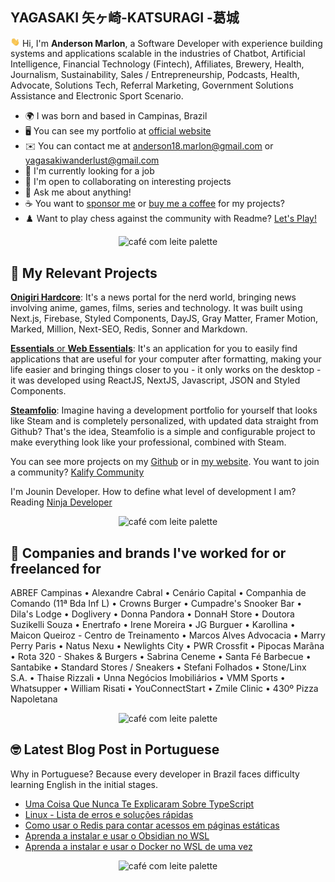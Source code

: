 YAGASAKI 矢ヶ崎-KATSURAGI -葛城
----------------------------
<img src="https://github.com/tairosonloa/tairosonloa/blob/main/assets/wave.gif?raw=true" width="15px"/> Hi, I'm **Anderson Marlon**, a Software Developer with experience building systems and applications scalable in the industries of Chatbot, Artificial Intelligence, Financial Technology (Fintech), Affiliates, Brewery, Health, Journalism, Sustainability, Sales / Entrepreneurship, Podcasts, Health, Advocate, Solutions Tech, Referral Marketing, Government Solutions Assistance and Electronic Sport Scenario.

- 🌍  I was born and based in Campinas, Brazil
- 🖥️  You can see my portfolio at [official website](http://yagasaki.vercel.app/about)
- ✉️  You can contact me at [anderson18.marlon@gmail.com](mailto:anderson18.marlon@gmail.com) or [yagasakiwanderlust@gmail.com](mailto:yagasakiwanderlust@gmail.com)
- 🚀  I'm currently looking for a job
- 🤝  I'm open to collaborating on interesting projects
- 💬  Ask me about anything!
- ☕  You want to [sponsor me](https://github.com/sponsors/Yagasaki7K/) or [buy me a coffee](https://pixmeacoffee.vercel.app/yagasaki) for my projects?
- ♟️  Want to play chess against the community with Readme? [Let's Play!](https://github.com/Yagasaki7K/readme-chess)

<p align="center">
  <img src="https://github.com/Yagasaki7K/website-cafecomleite/assets/23272064/febb5104-0741-481a-9171-44ff1b2b3e26" alt="café com leite palette" width="400" />
</p>

🚀 My Relevant Projects
----------------------------

[**Onigiri Hardcore**](https://onigirihardcore.com.br/): It's a news portal for the nerd world, bringing news involving anime, games, films, series and technology. It was built using Next.js, Firebase, Styled Components, DayJS, Gray Matter, Framer Motion, Marked, Million, Next-SEO, Redis, Sonner and Markdown.

[**Essentials** or **Web Essentials**](https://webessentials.com.br/): It's an application for you to easily find applications that are useful for your computer after formatting, making your life easier and bringing things closer to you - it only works on the desktop - it was developed using ReactJS, NextJS, Javascript, JSON and Styled Components.

[**Steamfolio**](https://steamfolio.vercel.app/): Imagine having a development portfolio for yourself that looks like Steam and is completely personalized, with updated data straight from Github? That's the idea, Steamfolio is a simple and configurable project to make everything look like your professional, combined with Steam.

You can see more projects on my [Github](https://github.com/yagasaki7k) or in [my website](https://yagasaki.dev/about#projects). You want to join a community? [Kalify Community](https://discord.gg/jhSepmE7nN)

I'm Jounin Developer. How to define what level of development I am? Reading [Ninja Developer](https://github.com/Yagasaki7K/ninja-developer)

<p align="center">
  <img src="https://github.com/Yagasaki7K/website-cafecomleite/assets/23272064/febb5104-0741-481a-9171-44ff1b2b3e26" alt="café com leite palette" width="400" />
</p>

📂 Companies and brands I've worked for or freelanced for
----------------------------
ABREF Campinas • Alexandre Cabral • Cenário Capital • Companhia de Comando (11ª Bda Inf L) • Crowns Burger • Cumpadre's Snooker Bar • Dila's Lodge • Doglivery • Donna Pandora • DonnaH Store • Doutora Suzikelli Souza • Enertrafo • Irene Moreira • JG Burguer • Karollina • Maicon Queiroz - Centro de Treinamento • Marcos Alves Advocacia • Marry Perry Paris • Natus Nexu • Newlights City • PWR Crossfit • Pipocas Marãna • Rota 320 - Shakes & Burgers • Sabrina Ceneme • Santa Fé Barbecue • Santabike • Standard Stores / Sneakers • Stefani Folhados • Stone/Linx S.A. • Thaise Rizzali • Unna Negócios Imobiliários • VMM Sports • Whatsupper • William Risati • YouConnectStart • Zmile Clinic • 430º Pizza Napoletana

<p align="center">
  <img src="https://github.com/Yagasaki7K/website-cafecomleite/assets/23272064/febb5104-0741-481a-9171-44ff1b2b3e26" alt="café com leite palette" width="400" />
</p>

🤓 Latest Blog Post in Portuguese
----------------------------
Why in Portuguese? Because every developer in Brazil faces difficulty learning English in the initial stages.

<!-- BLOG-POST-LIST:START -->
- [Uma Coisa Que Nunca Te Explicaram Sobre TypeScript](https://yagasaki.dev/article/uma-coisa-que-nunca-te-explicaram-sobre-typescript)
- [Linux - Lista de erros e soluções rápidas](https://yagasaki.dev/article/zettelkasten-errors)
- [Como usar o Redis para contar acessos em páginas estáticas](https://yagasaki.dev/article/como-usar-redis-para-contar-acessos)
- [Aprenda a instalar e usar o Obsidian no WSL](https://yagasaki.dev/article/instalando-obsidian-no-wsl)
- [Aprenda a instalar e usar o Docker no WSL de uma vez](https://yagasaki.dev/article/instalando-docker-no-wsl)
<!-- BLOG-POST-LIST:END -->

<p align="center">
  <img src="https://github.com/Yagasaki7K/website-cafecomleite/assets/23272064/febb5104-0741-481a-9171-44ff1b2b3e26" alt="café com leite palette" width="400" />
</p>
